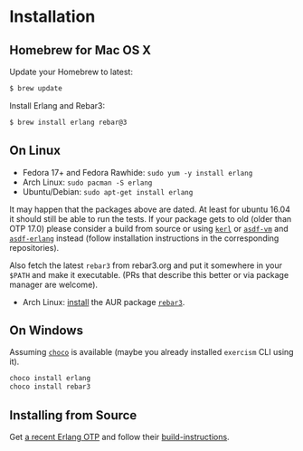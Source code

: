 # Installation

## Homebrew for Mac OS X

Update your Homebrew to latest:

```bash
$ brew update
```

Install Erlang and Rebar3:

```bash
$ brew install erlang rebar@3
```

## On Linux

* Fedora 17+ and Fedora Rawhide: `sudo yum -y install erlang`
* Arch Linux: `sudo pacman -S erlang`
* Ubuntu/Debian: `sudo apt-get install erlang`

It may happen that the packages above are dated. At least for ubuntu 16.04
it should still be able to run the tests. If your package gets to old (older
than OTP 17.0) please consider a build from source or using [`kerl`](https://github.com/kerl/kerl)
or [`asdf-vm`](https://github.com/asdf-vm/asdf) and [`asdf-erlang`](https://github.com/asdf-vm/asdf-erlang)
instead (follow installation instructions in the corresponding repositories).

Also fetch the latest `rebar3` from rebar3.org and put it somewhere in
your `$PATH` and make it executable. (PRs that describe this better or
via package manager are welcome).

* Arch Linux: [install](https://wiki.archlinux.org/index.php/Arch_User_Repository#Installing_packages)
  the AUR package [`rebar3`](https://aur.archlinux.org/packages/rebar3).

## On Windows

Assuming [`choco`](https://chocolatey.org/) is available (maybe you
already installed `exercism` CLI using it).

```cmd
choco install erlang
choco install rebar3
```

## Installing from Source

Get [a recent Erlang OTP](http://www.erlang.org/download.html) and follow their
[build-instructions](https://github.com/erlang/otp/blob/maint/HOWTO/INSTALL.md).
